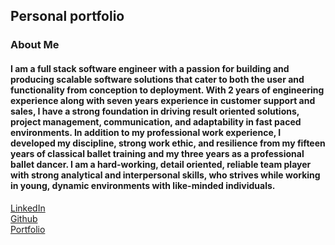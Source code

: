 ## Personal portfolio

### About Me
#### I am a full stack software engineer with a passion for building and producing scalable software solutions that cater to both the user and functionality from conception to deployment. With 2 years of engineering experience along with seven years experience in customer support and sales, I have a strong foundation in driving result oriented solutions, project management, communication, and adaptability in fast paced environments. In addition to my professional work experience, I developed my discipline, strong work ethic, and resilience from my fifteen years of classical ballet training and my three years as a professional ballet dancer. I am a hard-working, detail oriented, reliable team player with strong analytical and interpersonal skills, who strives while working in young, dynamic environments with like-minded individuals.

[LinkedIn](https://www.linkedin.com/in/kelseywhallon/)
<br />
[Github](https://github.com/kelseywhallon)
<br />
[Portfolio](https://www.kelseywhallon.com)
